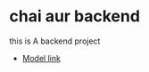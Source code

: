 # chai aur backend

this is  A backend project
- [Model link](https://app.eraser.io/workspace/YtPqZ1VogxGy1jzIDkzj)